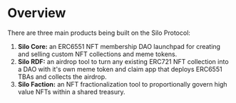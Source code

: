 # Overview

There are three main products being built on the Silo Protocol:

1. **Silo Core:** an ERC6551 NFT membership DAO launchpad for creating and selling custom NFT collections and meme tokens.
2. **Silo RDF:** an airdrop tool to turn any existing ERC721 NFT collection into a DAO with it's own meme token and claim app that deploys ERC6551 TBAs and collects the airdrop.
3. **Silo Faction:** an NFT fractionalization tool to proportionally govern high value NFTs within a shared treasury.

